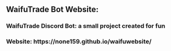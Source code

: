 <h2>WaifuTrade Bot Website:</h2>
<h3>WaifuTrade Discord Bot: a small project created for fun</h3>
<h3>Website: https://none159.github.io/waifuwebsite/</h3>
